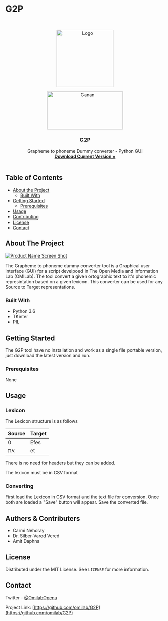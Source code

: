 # G2P


<!--
*** Thanks for checking out this README Template. If you have a suggestion that would
*** make this better please fork the repo and create a pull request or simple open
*** an issue with the tag "enhancement".
*** Thanks again! Now go create something AMAZING! :D
-->



<!-- PROJECT LOGO -->
<br />
<p align="center">
  <a href="https://github.com/omilab/G2P/">
    <img src="https://raw.githubusercontent.com/omilab/G2P/master/Img/Logo.png" alt="Logo" width="180" height="180">
  </a>
  
  <p align="center">
     <a href="https://drive.google.com/open?id=1Y5u8xfDDkP7rizKRLuVtHm2YuOIHpp_w">
    <img src="https://raw.githubusercontent.com/omilab/G2P/master/Img/ganan.PNG" alt="Ganan" width="240" height="120">
  </a>
  </p>
  <h3 align="center">G2P</h3>

  <p align="center">
    Grapheme to phoneme Dummy converter - Python GUI
    <br />
    <a href="https://drive.google.com/open?id=1Y5u8xfDDkP7rizKRLuVtHm2YuOIHpp_w"><strong>Download Current Version »</strong></a>
    <br />
    <br />
  </p>
</p>



<!-- TABLE OF CONTENTS -->
## Table of Contents

* [About the Project](#about-the-project)
  * [Built With](#built-with)
* [Getting Started](#getting-started)
  * [Prerequisites](#prerequisites)
* [Usage](#usage)
* [Contributing](#contributing)
* [License](#license)
* [Contact](#contact)




<!-- ABOUT THE PROJECT -->
## About The Project

[![Product Name Screen Shot][product-screenshot]](https://example.com)

The Grapheme to phoneme dummy converter tool is a Graphical user interface (GUI) for a script develpoed in The Open Media and Information Lab (OMILab). The tool convert a given ortographic text to it's phonemic represintation based on a given lexicon.
This converter can be used for any Source to Target representations.

### Built With
* Python 3.6
* TKinter
* PIL



<!-- GETTING STARTED -->
## Getting Started

The G2P tool have no installation and work as a single file portable version, just download the latest version and run.

### Prerequisites

None



<!-- USAGE EXAMPLES -->
## Usage
### Lexicon
The Lexicon structure is as follows

| Source       | Target      |
| ------------- | ------------- |
| 0             | Efes          |
| את            | et            |

There is no need for headers but they can be added.

The lexicon must be in CSV format

### Converting
First load the Lexicon in CSV format and the text file for conversion.
Once both are loaded a "Save" button will appear.
Save the converted file.





<!-- CONTRIBUTING -->
## Authers & Contributers

* Carmi Nehoray
* Dr. Silber-Varod Vered
* Amit Daphna



<!-- LICENSE -->
## License

Distributed under the MIT License. See `LICENSE` for more information.



<!-- CONTACT -->
## Contact

Twitter - [@OmilabOpenu](https://twitter.com/OmilabOpenu)

Project Link: [https://github.com/omilab/G2P](https://github.com/omilab/G2P)









<!-- MARKDOWN LINKS & IMAGES -->
[build-shield]: https://img.shields.io/badge/build-passing-brightgreen.svg?style=flat-square
[contributors-shield]: https://img.shields.io/badge/contributors-1-orange.svg?style=flat-square
[license-shield]: https://img.shields.io/badge/license-MIT-blue.svg?style=flat-square
[license-url]: https://choosealicense.com/licenses/mit
[linkedin-shield]: https://img.shields.io/badge/-LinkedIn-black.svg?style=flat-square&logo=linkedin&colorB=555
[linkedin-url]: https://linkedin.com/in/othneildrew
[product-screenshot]: https://raw.githubusercontent.com/omilab/G2P/master/Img/g2p.PNG

